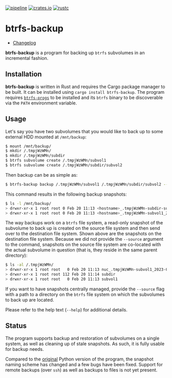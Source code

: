 [![pipeline](https://github.com/d-e-s-o/btrfs-backup/actions/workflows/test.yml/badge.svg?branch=main)](https://github.com/d-e-s-o/btrfs-backup/actions/workflows/test.yml)
[![crates.io](https://img.shields.io/crates/v/btrfs-backup.svg)](https://crates.io/crates/btrfs-backup)
[![rustc](https://img.shields.io/badge/rustc-1.66+-blue.svg)](https://blog.rust-lang.org/2022/12/15/Rust-1.66.0.html)

btrfs-backup
============

- [Changelog](CHANGELOG.md)

**btrfs-backup** is a program for backing up `btrfs` subvolumes in an
incremental fashion.


Installation
------------

**btrfs-backup** is written in Rust and requires the Cargo package
manager to be built. It can be installed using `cargo install
btrfs-backup`. The program requires [`btrfs-progs`][btrfs-progs] to be
installed and its `btrfs` binary to be discoverable via the `PATH`
environment variable.


Usage
-----

Let's say you have two subvolumes that you would like to back up to
some external HDD mounted at `/mnt/backup`:
```sh
$ mount /mnt/backup/
$ mkdir /.tmpjWzWMn/
$ mkdir /.tmpjWzWMn/subdir
$ btrfs subvolume create /.tmpjWzWMn/subvol1
$ btrfs subvolume create /.tmpjWzWMn/subdir/subvol2
```

Then backup can be as simple as:
```sh
$ btrfs-backup backup /.tmpjWzWMn/subvol1 /.tmpjWzWMn/subdir/subvol2 --destination /mnt/backup/
```

This command results in the following backup snapshots:
```sh
$ ls -l /mnt/backup/
> drwxr-xr-x 1 root root 0 Feb 20 11:13 <hostname>_.tmpjWzWMn-subdir-subvol2_2023-02-20_11:14:35_
> drwxr-xr-x 1 root root 0 Feb 20 11:13 <hostname>_.tmpjWzWMn-subvol1_2023-02-20_11:14:35_
```

The way backups work on a `btrfs` file system, a read-only snapshot of
the subvolume to back up is created on the source file system and then
send over to the destination file system. Shown above are the snapshots
on the destination file system. Because we did not provide the
`--source` argument to the command, snapshots on the source file system
are co-located with the actual subvolume in question (that is, they
reside in the same parent directory):
```sh
$ ls -al /.tmpjWzWMn/
> drwxr-xr-x 1 root root   0 Feb 20 11:13 nuc_.tmpjWzWMn-subvol1_2023-02-20_11:14:35_
> drwxr-xr-x 1 root root 112 Feb 20 11:14 subdir
> drwxr-xr-x 1 root root   0 Feb 20 11:13 subvol1
```

If you want to have snapshots centrally managed, provide the `--source`
flag with a path to a directory on the `btrfs` file system on which the
subvolumes to back up are located.

Please refer to the help text (`--help`) for additional details.


Status
------

The program supports backup and restoration of subvolumes on a single
system, as well as cleaning up of stale snapshots. As such, it is fully
usable for backup needs.

Compared to the [original][btrfs-backup-py] Python version of the
program, the snapshot naming scheme has changed and a few bugs have been
fixed. Support for remote backups (over `ssh`) as well as backups to
files is not yet present.

[btrfs-backup-py]: https://github.com/d-e-s-o/btrfs-backup-python/tree/main/btrfs-backup
[btrfs-progs]: https://github.com/kdave/btrfs-progs
